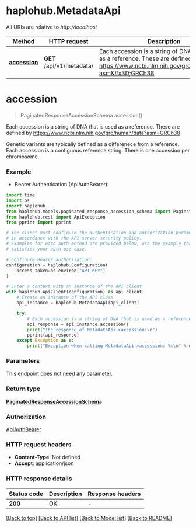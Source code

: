 # haplohub.MetadataApi

All URIs are relative to *http://localhost*

Method | HTTP request | Description
------------- | ------------- | -------------
[**accession**](MetadataApi.md#accession) | **GET** /api/v1/metadata/ | Each accession is a string of DNA that is used as a reference. These are defined by https://www.ncbi.nlm.nih.gov/grc/human/data?asm&#x3D;GRCh38


# **accession**
> PaginatedResponseAccessionSchema accession()

Each accession is a string of DNA that is used as a reference. These are defined by https://www.ncbi.nlm.nih.gov/grc/human/data?asm=GRCh38

Genetic variants are typically defined as a differenece from a reference. Each accession is a contiguous reference string. There is one accession per chromosome.

### Example

* Bearer Authentication (ApiAuthBearer):
```python
import time
import os
import haplohub
from haplohub.models.paginated_response_accession_schema import PaginatedResponseAccessionSchema
from haplohub.rest import ApiException
from pprint import pprint

# The client must configure the authentication and authorization parameters
# in accordance with the API server security policy.
# Examples for each auth method are provided below, use the example that
# satisfies your auth use case.

# Configure Bearer authorization: 
configuration = haplohub.Configuration(
    access_token=os.environ["API_KEY"]
)

# Enter a context with an instance of the API client
with haplohub.ApiClient(configuration) as api_client:
    # Create an instance of the API class
    api_instance = haplohub.MetadataApi(api_client)

    try:
        # Each accession is a string of DNA that is used as a reference. These are defined by https://www.ncbi.nlm.nih.gov/grc/human/data?asm=GRCh38
        api_response = api_instance.accession()
        print("The response of MetadataApi->accession:\n")
        pprint(api_response)
    except Exception as e:
        print("Exception when calling MetadataApi->accession: %s\n" % e)
```



### Parameters
This endpoint does not need any parameter.

### Return type

[**PaginatedResponseAccessionSchema**](PaginatedResponseAccessionSchema.md)

### Authorization

[ApiAuthBearer](../README.md#ApiAuthBearer)

### HTTP request headers

 - **Content-Type**: Not defined
 - **Accept**: application/json

### HTTP response details
| Status code | Description | Response headers |
|-------------|-------------|------------------|
**200** | OK |  -  |

[[Back to top]](#) [[Back to API list]](../README.md#documentation-for-api-endpoints) [[Back to Model list]](../README.md#documentation-for-models) [[Back to README]](../README.md)

